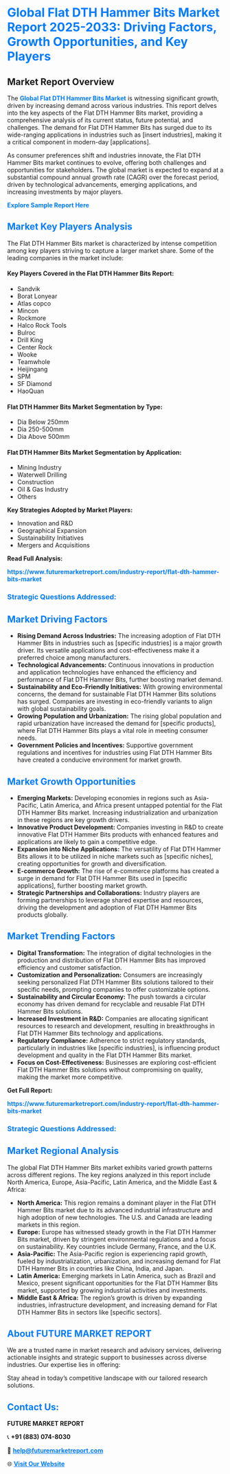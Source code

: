 <h1 style="color: #007BFF;">Global Flat DTH Hammer Bits Market Report 2025-2033: Driving Factors, Growth Opportunities, and Key Players</h1>

<section id="overview">
<h2>Market Report Overview</h2>
<p>The <a href="https://www.futuremarketreport.com/industry-report/flat-dth-hammer-bits-market" style="color: #007BFF; text-decoration: none;"><strong>Global Flat DTH Hammer Bits Market</strong></a> is witnessing significant growth, driven by increasing demand across various industries. This report delves into the key aspects of the Flat DTH Hammer Bits market, providing a comprehensive analysis of its current status, future potential, and challenges. The demand for Flat DTH Hammer Bits has surged due to its wide-ranging applications in industries such as [insert industries], making it a critical component in modern-day [applications].</p>
<p>As consumer preferences shift and industries innovate, the Flat DTH Hammer Bits market continues to evolve, offering both challenges and opportunities for stakeholders. The global market is expected to expand at a substantial compound annual growth rate (CAGR) over the forecast period, driven by technological advancements, emerging applications, and increasing investments by major players.</p>
</section>

<section id="overview">
<p><a href="https://www.futuremarketreport.com/request-sample/reportId=40729" style="color: #007BFF; text-decoration: none;"><strong>Explore Sample Report Here</strong></a></p>
</section>

<section id="key-players">
<h2 style="color: #007BFF;">Market Key Players Analysis</h2>
<p>The Flat DTH Hammer Bits market is characterized by intense competition among key players striving to capture a larger market share. Some of the leading companies in the market include:</p>
<h4>Key Players Covered in the Flat DTH Hammer Bits Report:</h4>
<ul><li>Sandvik</li><li>Borat Lonyear</li><li>Atlas copco</li><li>Mincon</li><li>Rockmore</li><li>Halco Rock Tools</li><li>Bulroc</li><li>Drill King</li><li>Center Rock</li><li>Wooke</li><li>Teamwhole</li><li>Heijingang</li><li>SPM</li><li>SF Diamond</li><li>HaoQuan</li></ul>
<h4>Flat DTH Hammer Bits Market Segmentation by Type:</h4>
<ul><li>Dia Below 250mm</li><li>Dia 250-500mm</li><li>Dia Above 500mm</li></ul>

<h4>Flat DTH Hammer Bits Market Segmentation by Application:</h4>
<ul><li>Mining Industry</li><li>Waterwell Drilling</li><li>Construction</li><li>Oil &amp; Gas Industry</li><li>Others</li></ul>
<p><strong>Key Strategies Adopted by Market Players:</strong></p>
<ul>
<li>Innovation and R&D</li>
<li>Geographical Expansion</li>
<li>Sustainability Initiatives</li>
<li>Mergers and Acquisitions</li>
</ul>
</section>

<section>
<p><strong>Read Full Analysis: </strong></p><a href="https://www.futuremarketreport.com/industry-report/flat-dth-hammer-bits-market" style="color: #007BFF; text-decoration: none;"><strong>https://www.futuremarketreport.com/industry-report/flat-dth-hammer-bits-market</strong></a>
<h3 style="color: #007BFF;">Strategic Questions Addressed:</h3>
</section>

<section id="driving-factors">
<h2 style="color: #007BFF;">Market Driving Factors</h2>
<ul>
<li><strong>Rising Demand Across Industries:</strong> The increasing adoption of Flat DTH Hammer Bits in industries such as [specific industries] is a major growth driver. Its versatile applications and cost-effectiveness make it a preferred choice among manufacturers.</li>
<li><strong>Technological Advancements:</strong> Continuous innovations in production and application technologies have enhanced the efficiency and performance of Flat DTH Hammer Bits, further boosting market demand.</li>
<li><strong>Sustainability and Eco-Friendly Initiatives:</strong> With growing environmental concerns, the demand for sustainable Flat DTH Hammer Bits solutions has surged. Companies are investing in eco-friendly variants to align with global sustainability goals.</li>
<li><strong>Growing Population and Urbanization:</strong> The rising global population and rapid urbanization have increased the demand for [specific products], where Flat DTH Hammer Bits plays a vital role in meeting consumer needs.</li>
<li><strong>Government Policies and Incentives:</strong> Supportive government regulations and incentives for industries using Flat DTH Hammer Bits have created a conducive environment for market growth.</li>
</ul>
</section>

<section id="growth-opportunities">
<h2 style="color: #007BFF;">Market Growth Opportunities</h2>
<ul>
<li><strong>Emerging Markets:</strong> Developing economies in regions such as Asia-Pacific, Latin America, and Africa present untapped potential for the Flat DTH Hammer Bits market. Increasing industrialization and urbanization in these regions are key growth drivers.</li>
<li><strong>Innovative Product Development:</strong> Companies investing in R&D to create innovative Flat DTH Hammer Bits products with enhanced features and applications are likely to gain a competitive edge.</li>
<li><strong>Expansion into Niche Applications:</strong> The versatility of Flat DTH Hammer Bits allows it to be utilized in niche markets such as [specific niches], creating opportunities for growth and diversification.</li>
<li><strong>E-commerce Growth:</strong> The rise of e-commerce platforms has created a surge in demand for Flat DTH Hammer Bits used in [specific applications], further boosting market growth.</li>
<li><strong>Strategic Partnerships and Collaborations:</strong> Industry players are forming partnerships to leverage shared expertise and resources, driving the development and adoption of Flat DTH Hammer Bits products globally.</li>
</ul>
</section>

<section id="trending-factors">
<h2 style="color: #007BFF;">Market Trending Factors</h2>
<ul>
<li><strong>Digital Transformation:</strong> The integration of digital technologies in the production and distribution of Flat DTH Hammer Bits has improved efficiency and customer satisfaction.</li>
<li><strong>Customization and Personalization:</strong> Consumers are increasingly seeking personalized Flat DTH Hammer Bits solutions tailored to their specific needs, prompting companies to offer customizable options.</li>
<li><strong>Sustainability and Circular Economy:</strong> The push towards a circular economy has driven demand for recyclable and reusable Flat DTH Hammer Bits solutions.</li>
<li><strong>Increased Investment in R&D:</strong> Companies are allocating significant resources to research and development, resulting in breakthroughs in Flat DTH Hammer Bits technology and applications.</li>
<li><strong>Regulatory Compliance:</strong> Adherence to strict regulatory standards, particularly in industries like [specific industries], is influencing product development and quality in the Flat DTH Hammer Bits market.</li>
<li><strong>Focus on Cost-Effectiveness:</strong> Businesses are exploring cost-efficient Flat DTH Hammer Bits solutions without compromising on quality, making the market more competitive.</li>
</ul>
</section>

<section>
<p><strong>Get Full Report: </strong></p><a href="https://www.futuremarketreport.com/industry-report/flat-dth-hammer-bits-market" style="color: #007BFF; text-decoration: none;"><strong>https://www.futuremarketreport.com/industry-report/flat-dth-hammer-bits-market</strong></a>
<h3 style="color: #007BFF;">Strategic Questions Addressed:</h3>
</section>


<section id="regional-analysis">
<h2 style="color: #007BFF;">Market Regional Analysis</h2>
<p>The global Flat DTH Hammer Bits market exhibits varied growth patterns across different regions. The key regions analyzed in this report include North America, Europe, Asia-Pacific, Latin America, and the Middle East & Africa:</p>
<ul>
<li><strong>North America:</strong> This region remains a dominant player in the Flat DTH Hammer Bits market due to its advanced industrial infrastructure and high adoption of new technologies. The U.S. and Canada are leading markets in this region.</li>
<li><strong>Europe:</strong> Europe has witnessed steady growth in the Flat DTH Hammer Bits market, driven by stringent environmental regulations and a focus on sustainability. Key countries include Germany, France, and the U.K.</li>
<li><strong>Asia-Pacific:</strong> The Asia-Pacific region is experiencing rapid growth, fueled by industrialization, urbanization, and increasing demand for Flat DTH Hammer Bits in countries like China, India, and Japan.</li>
<li><strong>Latin America:</strong> Emerging markets in Latin America, such as Brazil and Mexico, present significant opportunities for the Flat DTH Hammer Bits market, supported by growing industrial activities and investments.</li>
<li><strong>Middle East & Africa:</strong> The region’s growth is driven by expanding industries, infrastructure development, and increasing demand for Flat DTH Hammer Bits in sectors like [specific sectors].</li>
</ul>
</section>

<footer>
<h2 style="color: #007BFF;">About FUTURE MARKET REPORT</h2>
<p>We are a trusted name in market research and advisory services, delivering actionable insights and strategic support to businesses across diverse industries. Our expertise lies in offering:</p>

<p>Stay ahead in today’s competitive landscape with our tailored research solutions.</p>

<h2 style="color: #007BFF;">Contact Us:</h2>
<p><strong>FUTURE MARKET REPORT</strong></p>
<p>📞 <strong>+91 (883) 074-8030</strong></p>
<p>📧 <strong><a href="mailto:help@futuremarketreport.com" style="color: #007BFF;">help@futuremarketreport.com</a></strong></p>
<p>🌐 <strong><a href="https://www.futuremarketreport.com/" style="color: #007BFF;">Visit Our Website</a></strong></p>
</footer>